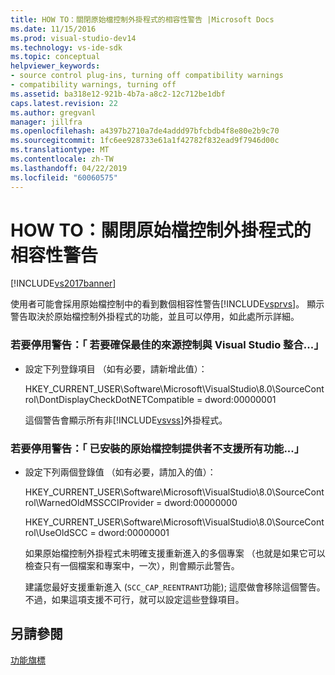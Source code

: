 ```yaml
---
title: HOW TO：關閉原始檔控制外掛程式的相容性警告 |Microsoft Docs
ms.date: 11/15/2016
ms.prod: visual-studio-dev14
ms.technology: vs-ide-sdk
ms.topic: conceptual
helpviewer_keywords:
- source control plug-ins, turning off compatibility warnings
- compatibility warnings, turning off
ms.assetid: ba318e12-921b-4b7a-a8c2-12c712be1dbf
caps.latest.revision: 22
ms.author: gregvanl
manager: jillfra
ms.openlocfilehash: a4397b2710a7de4addd97bfcbdb4f8e80e2b9c70
ms.sourcegitcommit: 1fc6ee928733e61a1f42782f832ead9f7946d00c
ms.translationtype: MT
ms.contentlocale: zh-TW
ms.lasthandoff: 04/22/2019
ms.locfileid: "60060575"
---
```

# <a name="how-to-turn-off-compatibility-warnings-for-source-control-plug-ins"></a>HOW TO：關閉原始檔控制外掛程式的相容性警告
[!INCLUDE[vs2017banner](../includes/vs2017banner.md)]

使用者可能會採用原始檔控制中的看到數個相容性警告[!INCLUDE[vsprvs](../includes/vsprvs-md.md)]。 顯示警告取決於原始檔控制外掛程式的功能，並且可以停用，如此處所示詳細。  
  
### <a name="to-disable-the-warning-to-ensure-optimal-source-control-integration-with-visual-studio"></a>若要停用警告：「 若要確保最佳的來源控制與 Visual Studio 整合...」  
  
- 設定下列登錄項目 （如有必要，請新增此值）：  
  
     HKEY_CURRENT_USER\Software\Microsoft\VisualStudio\8.0\SourceControl\DontDisplayCheckDotNETCompatible = dword:00000001  
  
     這個警告會顯示所有非[!INCLUDE[vsvss](../includes/vsvss-md.md)]外掛程式。  
  
### <a name="to-disable-the-warning-the-installed-source-control-provider-does-not-support-all-the-capabilities"></a>若要停用警告：「 已安裝的原始檔控制提供者不支援所有功能...」  
  
- 設定下列兩個登錄值 （如有必要，請加入的值）：  
  
     HKEY_CURRENT_USER\Software\Microsoft\VisualStudio\8.0\SourceControl\WarnedOldMSSCCIProvider = dword:00000000  
  
     HKEY_CURRENT_USER\Software\Microsoft\VisualStudio\8.0\SourceControl\UseOldSCC = dword:00000001  
  
     如果原始檔控制外掛程式未明確支援重新進入的多個專案 （也就是如果它可以檢查只有一個檔案和專案中，一次），則會顯示此警告。  
  
     建議您最好支援重新進入 (`SCC_CAP_REENTRANT`功能); 這麼做會移除這個警告。 不過，如果這項支援不可行，就可以設定這些登錄項目。  
  
## <a name="see-also"></a>另請參閱  
 [功能旗標](../extensibility/capability-flags.md)
